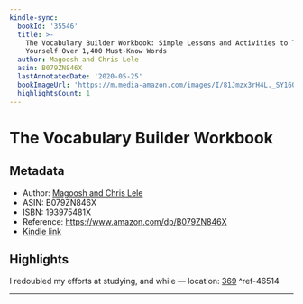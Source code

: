 ```yaml
---
kindle-sync:
  bookId: '35546'
  title: >-
    The Vocabulary Builder Workbook: Simple Lessons and Activities to Teach
    Yourself Over 1,400 Must-Know Words
  author: Magoosh and Chris Lele
  asin: B079ZN846X
  lastAnnotatedDate: '2020-05-25'
  bookImageUrl: 'https://m.media-amazon.com/images/I/81Jmzx3rH4L._SY160.jpg'
  highlightsCount: 1
---
```

# The Vocabulary Builder Workbook
## Metadata
* Author: [Magoosh and Chris Lele](https://www.amazon.comundefined)
* ASIN: B079ZN846X
* ISBN: 193975481X
* Reference: https://www.amazon.com/dp/B079ZN846X
* [Kindle link](kindle://book?action=open&asin=B079ZN846X)

## Highlights
I redoubled my efforts at studying, and while — location: [369](kindle://book?action=open&asin=B079ZN846X&location=369) ^ref-46514

---
